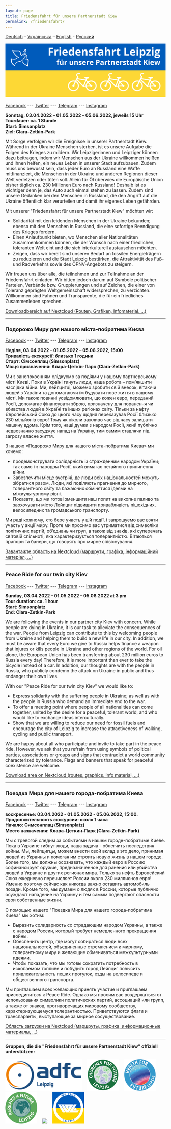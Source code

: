```yaml
---
layout: page
title: Friedensfahrt für unsere Partnerstadt Kiew
permalink: /friedensfahrt/
---
```


<a href="#deutsch">Deutsch</a> – <a href="#ukrainisch">Українська</a> – <a href="#englisch">English</a> - <a href="#russisch">Русский</a>

<p align="center">
<img id="Deutsch" src="/images/Friedensfahrt.png"> 
</p>


<a href="https://www.facebook.com/FriedensfahrtLeipzig">Facebook</a> ---
<a href="https://twitter.com/FriedensfahrtLE">Twitter</a> ---
<a href="https://t.me/FriedensfahrtLeipzig">Telegram</a> ---
<a href="https://www.instagram.com/friedensfahrtleipzig/">Instagram</a>

<b>Sonntag, 03.04.2022 – 01.05.2022 – 05.06.2022, jeweils 15 Uhr<br>
Tourdauer: ca. 1 Stunde<br>
Start: Simsonplatz<br> 
Ziel: Clara-Zetkin-Park</b>

Mit Sorge verfolgen wir die Ereignisse in unserer Partnerstadt Kiew. Während in der Ukraine Menschen sterben, ist es unsere Aufgabe die Folgen des Krieges 
zu mildern. Wir Leipzigerinnen und Leipziger können dazu beitragen, indem wir Menschen aus der Ukraine willkommen heißen und ihnen helfen, ein neues Leben 
in unserer Stadt aufzubauen. Zudem muss uns bewusst sein, dass jeder Euro an Russland eine Waffe mitfinanziert, die Menschen in der Ukraine und anderen 
Regionen dieser Welt verletzen oder töten soll. Allein für Öl überwies die Europäische Union bisher täglich ca. 230 Millionen Euro nach Russland! 
Deshalb ist es wichtiger denn je, das Auto auch einmal stehen zu lassen. Zudem sind unsere Gedanken bei den Menschen in Russland, die den Angriff auf 
die Ukraine öffentlich klar verurteilen und damit ihr eigenes Leben gefährden. 

Mit unserer "Friedensfahrt für unsere Partnerstadt Kiew" möchten wir:
<ul>
<li>Solidarität mit den leidenden Menschen in der Ukraine bekunden; ebenso mit den Menschen in Russland, die eine sofortige Beendigung des Krieges fordern.</li>
<li>Einen Anlaufpunkt bieten, wo Menschen aller Nationalitäten zusammenkommen können, die der Wunsch nach einer friedlichen, toleranten Welt eint und die sich 
  interkulturell austauschen möchten.</li>
<li>Zeigen, dass wir bereit sind unseren Bedarf an fossilen Energieträgern zu reduzieren und die Stadt Leipzig bestärken, die Attraktivität des Fuß- und 
  Radverkehrs sowie des ÖPNV-Angebots zu steigern.</li>
</ul>

Wir freuen uns über alle, die teilnehmen und zur Teilnahme an der Friedensfahrt einladen. Wir bitten jedoch darum auf Symbole politischer Parteien, Verbände bzw. Gruppierungen und auf Zeichen, die einer von Toleranz geprägten Weltgemeinschaft widersprechen, zu verzichten. Willkommen sind Fahnen und Transparente, die für ein friedliches Zusammenleben sprechen.

<a href="https://nc.verkehrswende-le.de/s/qsH46kLGJ6yqMNQ">Downloadbereich auf Nextcloud (Routen, Grafiken, Infomaterial, …)</a>

<hr>

<h3 id="ukrainisch">Подорожo Mиру для нашого міста-побратима Києва</h3>

<a href="https://www.facebook.com/FriedensfahrtLeipzig">Facebook</a> ---
<a href="https://twitter.com/FriedensfahrtLE">Twitter</a> ---
<a href="https://t.me/FriedensfahrtLeipzig">Telegram</a> ---
<a href="https://www.instagram.com/friedensfahrtleipzig/">Instagram</a>

<b>Неділя, 03.04.2022 – 01.05.2022 – 05.06.2022, 15:00<br>
Тривалість екскурсії: близько 1 години<br>
Старт: Сімсонплац (Simsonplatz)<br>
Mісця призначення: Клара-Цеткін-Парк (Clara-Zetkin-Park)</b>

Ми з занепокоєнням слідкуємо за подіями у нашому партнерському місті Києві. Поки в Україні гинуть люди, наша робота – пом’якшити наслідки війни. Ми, лейпцигці, можемо зробити свій внесок, вітаючи людей з України та допомагаючи їм будувати нове життя в нашому місті. Ми також повинні усвідомлювати, що кожен євро, переданий Росії, допомагає фінансувати зброю, призначену для поранення чи вбивства людей в Україні та інших регіонах світу. Тільки за нафту Європейський Союз до цього часу щодня переказував Росії близько 230 мільйонів євро! Тому як ніколи важливо час від часу залишати машину вдома. Крім того, наші думки з народом Росії, який публічно недвозначно засуджує напад на Україну, тим самим ставлячи під загрозу власне життя. 

З нашою «Подорожo Mиру для нашого міста-побратима Києва» ми хочемо:
<ul>
<li>продемонструвати солідарність із стражденним народом України; так само і з народом Росії, який вимагає негайного припинення війни.</li>
<li>Забезпечити місце зустрічі, де люди всіх національностей можуть зібратися разом. Люди, які поділяють прагнення до мирного, толерантного світу та бажаючих обмінятися ідеями на міжкультурному рівні.</li>
<li>Показати, що ми готові зменшити наш попит на викопне паливо та заохочувати місто Лейпциг підвищити привабливість пішохідних, велосипедних та громадського транспорту.</li> 
</ul>

Ми раді кожному, хто бере участь у цій події, і запрошуємо вас взяти участь у акції миру. Проте ми просимо вас утриматися від символіки політичних партій, об’єднань чи груп, а також від знаків, які суперечать світовій спільноті, яка характеризується толерантністю. Вітаються прапори та банери, що говорять про мирне співіснування.

<a href="https://nc.verkehrswende-le.de/s/qsH46kLGJ6yqMNQ">Завантажте область на Nextcloud (маршрути, графіка, інформаційний матеріал, ...)</a>

<hr>

<h3 id="englisch">Peace Ride for our twin city Kiev</h3>

<a href="https://www.facebook.com/FriedensfahrtLeipzig">Facebook</a> ---
<a href="https://twitter.com/FriedensfahrtLE">Twitter</a> ---
<a href="https://t.me/FriedensfahrtLeipzig">Telegram</a> ---
<a href="https://www.instagram.com/friedensfahrtleipzig/">Instagram</a>

<b>Sunday, 03.04.2022 – 01.05.2022 – 05.06.2022 at 3 pm<br>
Tour duration: ca. 1 hour<br>
Start: Simsonplatz<br>
End: Clara-Zetkin-Park</b>

We are following the events in our partner city Kiev with concern. While people are dying in Ukraine, it is our task to alleviate the consequences of the war. People from Leipzig can contribute to this by welcoming people from Ukraine and helping them to build a new life in our city. In addition, we must be aware that every Euro we give to Russia helps finance a weapon that injures or kills people in Ukraine and other regions of the world. For oil alone, the European Union has been transferring about 230 million euros to Russia every day! Therefore, it is more important than ever to take the bicycle instead of a car. In addition, our thoughts are with the people in Russia, who publicly condemn the attack on Ukraine in public and thus endanger their own lives.

With our "Peace Ride for our twin city Kiev" we would like to:
<ul>
<li>Express solidarity with the suffering people in Ukraine; as well as with the people in Russia who demand an immediate end to the war.</li>
<li>To offer a meeting point where people of all nationalities can come together, united by the desire for a peaceful, tolerant world, and who would like to exchange ideas interculturally.</li>
<li>Show that we are willing to reduce our need for fossil fuels and encourage the city of Leipzig to increase the attractiveness of walking, cycling and public transport.</li>
</ul>

We are happy about all who participate and invite to take part in the peace ride. However, we ask that you refrain from using symbols of political parties, associations or groups and signs that contradict a world community characterized by tolerance. Flags and banners that speak for peaceful coexistence are welcome.

<a href="https://nc.verkehrswende-le.de/s/qsH46kLGJ6yqMNQ">Download area on Nextcloud (routes, graphics, info material, …)</a>

<hr>

<h3 id="russisch">Поездка Mира для нашего города-побратима Киева</h3>

<a href="https://www.facebook.com/FriedensfahrtLeipzig">Facebook</a> ---
<a href="https://twitter.com/FriedensfahrtLE">Twitter</a> ---
<a href="https://t.me/FriedensfahrtLeipzig">Telegram</a> ---
<a href="https://www.instagram.com/friedensfahrtleipzig/">Instagram</a>

<b>воскресенье: 03.04.2022 - 01.05.2022 - 05.06.2022, 15:00.<br>
Продолжительность экскурсии: около 1 часа<br>
Начало: Симсонплац (Simsonplatz)<br>
Место назначения: Клара-Цеткин-Парк (Clara-Zetkin-Park)</b>
 
Мы с тревогой следим за событиями в нашем городе-побратиме Киеве. Пока в Украине гибнут люди, наша задача - облегчить последствия войны. Мы, лейпцигцы, можем внести свой вклад в это дело, принимая людей из Украины и помогая им строить новую жизнь в нашем городе. Более того, мы должны осознавать, что каждый евро в Россию софинансирует оружие, предназначенное для ранения или убийства людей в Украине и других регионах мира. Только за нефть Европейский Союз ежедневно перечисляет России около 230 миллионов евро! Именно поэтому сейчас как никогда важно оставить автомобиль позади. Кроме того, мы думаем о людях в России, которые публично осуждают нападение на Украину и тем самым подвергают опасности свои собственные жизни.
 
С помощью нашего "Поездка Mира для нашего города-побратима Киева" мы хотим:
<ul>
<li>Выразить солидарность со страдающим народом Украины, а также с народом России, который требует немедленного прекращения войны.</li>
<li>Обеспечить центр, где могут собираться люди всех национальностей, объединенные стремлением к мирному, толерантному миру и желающие обмениваться межкультурными идеями.</li>
<li>Чтобы показать, что мы готовы сократить потребность в ископаемом топливе и побудить город Лейпциг повысить привлекательность пеших прогулок, езды на велосипеде и общественного транспорта.</li>
</ul>
  
Мы приглашаем всех желающих принять участие и приглашаем присоединиться к Peace Ride. Однако мы просим вас воздержаться от использования символики политических партий, ассоциаций или групп, а также от знаков, противоречащих мировому сообществу, характеризующемуся толерантностью. Приветствуются флаги и транспаранты, выступающие за мирное сосуществование.
 
<a href="https://nc.verkehrswende-le.de/s/qsH46kLGJ6yqMNQ">Область загрузки на Nextcloud (маршруты, графика, информационные материалы, ...)</a>

<hr>

<b>Gruppen, die die "Friedensfahrt für unsere Partnerstadt Kiew" offiziell unterstützen:</b>
<br>

<a href="https://leipzig.adfc.de/" target="blank"><img height="100px" src="/images/Logo_ADFC.png"></a>&nbsp;&nbsp;&nbsp;
<a href="https://www.instagram.com/cffleipzig/" target="blank"><img height="100px" src="/images/Logo_CFF.png"></a>&nbsp;&nbsp;&nbsp;
<a href="https://leipzigfuersklima.de/" target="blank"><img height="100px" src="/images/Logo_H4F.png"></a>&nbsp;&nbsp;&nbsp;
<a href="https://leipzigfuersklima.de/" target="blank"><img height="100px" src="/images/Logo_P4F.png"></a>&nbsp;&nbsp;&nbsp;
<a href="https://s4f-leipzig.de/" target="blank"><img height="100px" src="/images/s4f_logo_leipzig.png"></a>&nbsp;&nbsp;&nbsp;
<a href="https://www.werideleipzig.com/" target="blank"><img height="100px" src="/images/Logo_We-Ride-Leipzig.png"></a>

